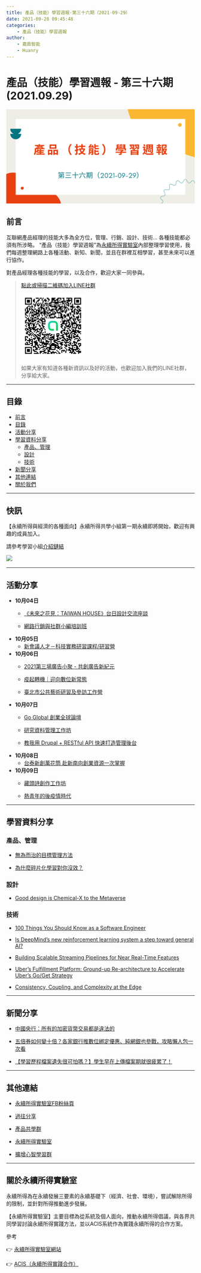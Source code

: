 ```yaml
---
title: 產品（技能）學習週報-第三十六期（2021-09-29）
date: 2021-09-28 09:45:48
categories:
	- 產品（技能）學習週報
author:
	- 嘉鼎智能
	- Huanry
---
```

# 產品（技能）學習週報 - 第三十六期 (2021.09.29)

![產品技能學習週報-第三十六期](/img/pm/36.png)

## 前言

互聯網產品經理的技能大多為全方位，管理、行銷、設計、技術... 各種技能都必須有所涉略。 “產品（技能）學習週報”為[永續所得實驗室](#關於永續所得實驗室)內部整理學習使用，我們每週整理網路上各種活動、新知、新聞，並且在群裡互相學習，甚至未來可以進行協作。

對產品經理各種技能的學習，以及合作，歡迎大家一同參與。

>[點此或掃描二維碼加入LINE社群](https://line.me/ti/g2/Dj4AkbdDsY6o4D_CdDUB6Q)
>
>[![產品共學群](/img/產品共學群.jpg)](https://line.me/ti/g2/Dj4AkbdDsY6o4D_CdDUB6Q)
>
>如果大家有知道各種新資訊以及好的活動，也歡迎加入我們的LINE社群，分享給大家。

---
## 目錄
- [前言](#前言)
- [目錄](#目錄)
- [活動分享](#活動分享)
- [學習資料分享](#學習資料分享)
	- [產品、管理](#產品、管理)
	- [設計](#設計)
	- [技術](#技術)
- [新聞分享](#新聞分享)
- [其他連結](#其他連結)
- [關於我們](#關於我們)

---
## 快訊

【永續所得與經濟的各種面向】永續所得共學小組第一期永續即將開始，歡迎有興趣的成員加入。

請參考學習小組[介紹鏈結](https://www.accupass.com/event/2108230714323372325020)

[![](https://static.accupass.com/eventbanner/2108300246501468908249.jpg)](https://www.accupass.com/event/2108230714323372325020)

---
## 活動分享

- **10月04日**
	- [《未來之花見：TAIWAN HOUSE》台日設計交流座談](https://www.accupass.com/event/2109170918581551378443)

	- [網路行銷與社群小編培訓班](https://docs.google.com/forms/d/e/1FAIpQLSeN54QI9IKz073udMJZvPWYXdiRl6lsxee4xYBuVNn18ONDhQ/viewform)
- **10月05日**
	- [新會議人才－科技實務研習課程/研習營](https://www.accupass.com/event/2109280302351349889293)
- **10月06日**
	- [2021第三場廣告小聚 - 共創廣告新紀元](https://www.accupass.com/event/2109170802438686265550)

	- [疫起轉機｜迎向數位新常態](https://www.accupass.com/event/2109150856066047438950)

	- [ 臺北市公共藝術研習及參訪工作營](https://www.accupass.com/event/2109021018014118187600)
- **10月07日**
	- [Go Global 創業全球論壇](https://www.accupass.com/event/2109160829549666865930)

	- [研究資料管理工作坊](https://odw.kktix.cc/events/rdmw20211007)

	- [教我用 Drupal + RESTful API 快速打造管理後台](https://ocftw.kktix.cc/events/20211007-drupal)
- **10月08日**
	- [台泰新創萬花筒 赴新南向創業資源一次掌握](https://www.accupass.com/event/2109160828409739492370)
- **10月09日**
	- [藏頭詩創作工作坊](https://www.accupass.com/event/2109100652355517853080)

	- [熱青年的後疫情時代](https://www.accupass.com/event/2109220521392063452280)
___
## 學習資料分享
### 產品、管理

- [無為而治的目標管理方法](https://www.mrfrank.cc/2021/09/how-to-encourage-people-find-the-success-path-for-company-by-themselves-1.html)

- [為什麼碎片化學習對你沒效？](https://medium.com/how-gipi-learn/%E7%82%BA%E4%BB%80%E9%BA%BC%E7%A2%8E%E7%89%87%E5%8C%96%E5%AD%B8%E7%BF%92%E5%B0%8D%E4%BD%A0%E6%B2%92%E6%95%88-18b91621142e)

### 設計

- [Good design is Chemical-X to the Metaverse](https://uxdesign.cc/good-design-is-chemical-x-to-the-metaverse-4d65a83ab884)

### 技術

- [100 Things You Should Know as a Software Engineer](https://hkandala.dev/100-things-you-should-know)

- [Is DeepMind’s new reinforcement learning system a step toward general AI?](https://bdtechtalks.com/2021/08/02/deepmind-xland-deep-reinforcement-learning/)

- [Building Scalable Streaming Pipelines for Near Real-Time Features](https://eng.uber.com/building-scalable-streaming-pipelines/)

- [Uber’s Fulfillment Platform: Ground-up Re-architecture to Accelerate Uber’s Go/Get Strategy](https://eng.uber.com/fulfillment-platform-rearchitecture/)

- [Consistency, Coupling, and Complexity at the Edge](https://www.infoq.com/articles/consistency-coupling-complexity/)

---
## 新聞分享

- [中國央行：所有的加密貨幣交易都是違法的](https://ithome.com.tw/news/146904)

- [五倍券如何變十倍？各家銀行推數位綁定優惠、純網銀也參戰，攻略懶人包一次看](https://www.bnext.com.tw/article/64987/5000-coupon-2021-bank)

- [【學習歷程檔案遺失很可怕嗎？】學生早在上傳檔案期就很疲累了！](https://buzzorange.com/citiorange/2021/09/27/learning-history-file/)

---
## 其他連結

- [永續所得實驗室FB粉絲頁](https://www.facebook.com/%E6%B0%B8%E7%BA%8C%E6%89%80%E5%BE%97%E5%AF%A6%E9%A9%97%E5%AE%A4-102916798609139)

- [過往分享](/categories/產品（技能）學習週報)

- [產品共學群](https://line.me/ti/g2/Dj4AkbdDsY6o4D_CdDUB6Q?utm_source=invitation&utm_medium=link_copy&utm_campaign=default)

- [永續所得實驗室](https://line.me/ti/g2/asPFU-0w4o9MIRSBdb4gtg?utm_source=invitation&utm_medium=link_copy&utm_campaign=default)

- [擴增心智學習群](https://line.me/ti/g2/asPFU-0w4o9MIRSBdb4gtg?utm_source=invitation&utm_medium=link_copy&utm_campaign=default)

---

## 關於永續所得實驗室

永續所得為在永續發展三要素的永續基礎下（經濟、社會、環境），嘗試解除所得的限制，並針對所得推動進步發展。

【永續所得實驗室】主要目標為從系統及個人面向，推動永續所得倡議，與各界共同學習討論永續所得實踐方法，並以ACIS系統作為實踐永續所得的合作方案。

參考

👉 [永續所得實驗室網站](https://sustainable-income-lab.github.io/)

👉 [ACIS（永續所得實踐合作）](https://acis.magnific.biz/)

